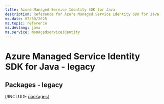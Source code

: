 ```yaml
---
title: Azure Managed Service Identity SDK for Java
description: Reference for Azure Managed Service Identity SDK for Java
ms.date: 07/30/2025
ms.topic: reference
ms.devlang: java
ms.service: managedserviceidentity
---
```

# Azure Managed Service Identity SDK for Java - legacy
## Packages - legacy
[!INCLUDE [packages](managed-service-identity-index.md)]